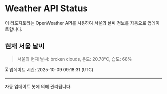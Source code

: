 
# Weather API Status

이 리포지토리는 OpenWeather API를 사용하여 서울의 날씨 정보를 자동으로 업데이트합니다.

## 현재 서울 날씨
> 서울의 현재 날씨: broken clouds, 온도: 20.78°C, 습도: 68%

⏳ 업데이트 시간: 2025-10-09 09:18:31 (UTC)

---
자동 업데이트 봇에 의해 관리됩니다.
